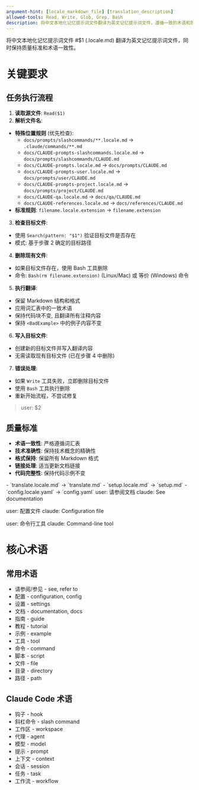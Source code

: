 ```yaml
---
argument-hint: [locale_markdown_file] [translation_description]
allowed-tools: Read, Write, Glob, Grep, Bash
description: 将中文本地化记忆提示词文件翻译为英文记忆提示词文件，遵循一致的术语和质量标准
---
```


将中文本地化记忆提示词文件 #$1 (.locale.md) 翻译为英文记忆提示词文件，同时保持质量标准和术语一致性。

# 关键要求

## 任务执行流程
1. **读取源文件**: `Read($1)`
2. **解析文件名**:
  - **特殊位置规则** (优先检查):
    - `docs/prompts/slashcommands/**.locale.md` → `.claude/commands/**.md`
    - `docs/CLAUDE-prompts-slashcommands.locale.md` → `docs/prompts/slashcommands/CLAUDE.md`
    - `docs/CLAUDE-prompts.locale.md` → `docs/prompts/CLAUDE.md`
    - `docs/CLAUDE-prompts-user.locale.md` → `docs/prompts/user/CLAUDE.md`
    - `docs/CLAUDE-prompts-project.locale.md` → `docs/prompts/project/CLAUDE.md`
    - `docs/CLAUDE-qa.locale.md` → `docs/qa/CLAUDE.md`
    - `docs/CLAUDE-references.locale.md` → `docs/references/CLAUDE.md`
  - **标准规则**: `filename.locale.extension` → `filename.extension`
3. **检查目标文件**:
  - 使用 `Search(pattern: "$1")` 验证目标文件是否存在
  - 模式: 基于步骤 2 确定的目标路径
4. **删除现有文件**:
  - 如果目标文件存在，使用 Bash 工具删除
  - 命令: `Bash(rm filename.extension)` (Linux/Mac) 或 等价 (Windows) 命令
5. **执行翻译**:
  - 保留 Markdown 结构和格式
  - 应用词汇表中的一致术语
  - 保持代码块不变, 且翻译所有注释内容
  - 保持 `<BadExample>` 中的例子内容不变
6. **写入目标文件**:
  - 创建新的目标文件并写入翻译内容
  - 无需读取现有目标文件 (已在步骤 4 中删除)
7. **错误处理**:
  - 如果 `Write` 工具失败，立即删除目标文件
  - 使用 `Bash` 工具执行删除
  - 重新开始流程，不尝试修复

> user: $2

## 质量标准
- **术语一致性**: 严格遵循词汇表
- **技术准确性**: 保持技术概念的精确性
- **格式保持**: 保留所有 Markdown 格式
- **链接处理**: 适当更新文档链接
- **代码完整性**: 保持代码示例不变

<Examples>
<Example description="文件名转换示例">
- `translate.locale.md` → `translate.md`
- `setup.locale.md` → `setup.md`
- `config.locale.yaml` → `config.yaml`
</Example>

<Examples>
<GoodExample description="正确的翻译方法">
user: 请参阅文档
claude: See documentation

user: 配置文件
claude: Configuration file

user: 命令行工具
claude: Command-line tool
</GoodExample>
</Examples>

# 核心术语

## 常用术语
- 请参阅/参见 - see, refer to
- 配置 - configuration, config
- 设置 - settings
- 文档 - documentation, docs
- 指南 - guide
- 教程 - tutorial
- 示例 - example
- 工具 - tool
- 命令 - command
- 脚本 - script
- 文件 - file
- 目录 - directory
- 路径 - path

## Claude Code 术语
- 钩子 - hook
- 斜杠命令 - slash command
- 工作区 - workspace
- 代理 - agent
- 模型 - model
- 提示 - prompt
- 上下文 - context
- 会话 - session
- 任务 - task
- 工作流 - workflow
